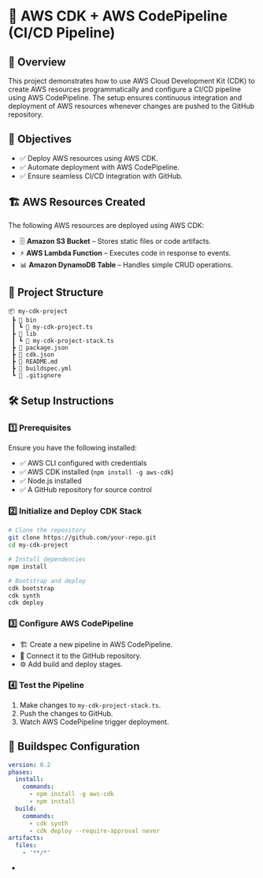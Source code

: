 # 🚀 AWS CDK + AWS CodePipeline (CI/CD Pipeline)

## 📌 Overview
This project demonstrates how to use AWS Cloud Development Kit (CDK) to create AWS resources programmatically and configure a CI/CD pipeline using AWS CodePipeline. The setup ensures continuous integration and deployment of AWS resources whenever changes are pushed to the GitHub repository.

## 🎯 Objectives
- ✅ Deploy AWS resources using AWS CDK.
- ✅ Automate deployment with AWS CodePipeline.
- ✅ Ensure seamless CI/CD integration with GitHub.

## 🏗️ AWS Resources Created
The following AWS resources are deployed using AWS CDK:
- 🗄️ **Amazon S3 Bucket** – Stores static files or code artifacts.
- ⚡ **AWS Lambda Function** – Executes code in response to events.
- 📊 **Amazon DynamoDB Table** – Handles simple CRUD operations.

## 📂 Project Structure
```
📦 my-cdk-project
 ┣ 📂 bin
 ┃ ┗ 📜 my-cdk-project.ts
 ┣ 📂 lib
 ┃ ┗ 📜 my-cdk-project-stack.ts
 ┣ 📜 package.json
 ┣ 📜 cdk.json
 ┣ 📜 README.md
 ┣ 📜 buildspec.yml
 ┗ 📜 .gitignore
```

## 🛠️ Setup Instructions
### 1️⃣ Prerequisites
Ensure you have the following installed:
- ✅ AWS CLI configured with credentials
- ✅ AWS CDK installed (`npm install -g aws-cdk`)
- ✅ Node.js installed
- ✅ A GitHub repository for source control

### 2️⃣ Initialize and Deploy CDK Stack
```sh
# Clone the repository
git clone https://github.com/your-repo.git
cd my-cdk-project

# Install dependencies
npm install

# Bootstrap and deploy
cdk bootstrap
cdk synth
cdk deploy
```

### 3️⃣ Configure AWS CodePipeline
- 🏗️ Create a new pipeline in AWS CodePipeline.
- 🔗 Connect it to the GitHub repository.
- ⚙️ Add build and deploy stages.

### 4️⃣ Test the Pipeline
1. Make changes to `my-cdk-project-stack.ts`.
2. Push the changes to GitHub.
3. Watch AWS CodePipeline trigger deployment.

## 📜 Buildspec Configuration
```yaml
version: 0.2
phases:
  install:
    commands:
      - npm install -g aws-cdk
      - npm install
  build:
    commands:
      - cdk synth
      - cdk deploy --require-approval never
artifacts:
  files:
    - '**/*'
```


-
